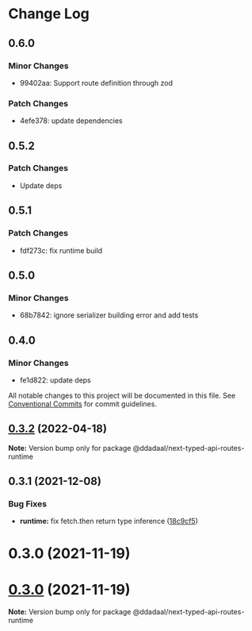 # Change Log

## 0.6.0

### Minor Changes

- 99402aa: Support route definition through zod

### Patch Changes

- 4efe378: update dependencies

## 0.5.2

### Patch Changes

- Update deps

## 0.5.1

### Patch Changes

- fdf273c: fix runtime build

## 0.5.0

### Minor Changes

- 68b7842: ignore serializer building error and add tests

## 0.4.0

### Minor Changes

- fe1d822: update deps

All notable changes to this project will be documented in this file.
See [Conventional Commits](https://conventionalcommits.org) for commit guidelines.

## [0.3.2](https://github.com/ddadaal/next-typed-api-routes/compare/@ddadaal/next-typed-api-routes-runtime@0.3.1...@ddadaal/next-typed-api-routes-runtime@0.3.2) (2022-04-18)

**Note:** Version bump only for package @ddadaal/next-typed-api-routes-runtime

## 0.3.1 (2021-12-08)

### Bug Fixes

- **runtime:** fix fetch.then return type inference ([18c9cf5](https://github.com/ddadaal/next-typed-api-routes/commit/18c9cf5d3995816ab9c8be4659bb54b8f4a10e49))

# 0.3.0 (2021-11-19)

# [0.3.0](https://github.com/ddadaal/next-typed-api-routes/compare/v0.2.12...v0.3.0) (2021-11-19)

**Note:** Version bump only for package @ddadaal/next-typed-api-routes-runtime
